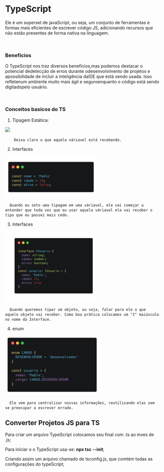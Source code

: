 <br>

# TypeScript

Ele é um superset de javaScript, ou seja, um conjunto de ferramentas e formas mais eficientes de escrever código JS, adicionando recursos que não estão presentes de forma nativa na linguagem.

<br>

### Beneficios 
O TypeScript nos traz diversos beneficios,mas podemos destacar o potencial dedetecção de erros durante odesenvolvimento de projetos e apossibilidade de incluir a inteligência daIDE  que está sendo usada. Isso refletenum ambiente muito mais ágil e seguroenquanto o código está sendo digitadopelo usuário.

<br>

### Conceitos basicos do TS

1. Tipagem Estática:
    
<img src="imgs/Estática.jpg" />
        
        Deixa claro o que aquela váriavel está recebendo.


2. Interfaces

<img src="imgs/Inferencia_De_tipos.jpg" />
      
      Quando eu seto uma tipagem em uma váriavel, ele vai começar a entender que toda vez que eu usar aquela váriavel ela vai receber o tipo que eu passei mais cedo.


3. Interfaces

<img src="imgs\Interface.jpg">

      Quando queremos tipar um objeto, ou seja, falar para ele o que aquele objeto vai receber. Como boa prática colocamos um "I" maiúsculo no nome da Interface.

4. enum

<img src="imgs/enum.jpg" />

      Ele vem para centralizar nossas informações, reutilizando elas sem se preocupar a escrever errado.
      

## Converter Projetos JS para TS

Para criar um arquivo TypeScript colocamos seu final com  .ts ao inves de .js;

Para iniciar o o TypeScript usa-se:
**npx tsc --init**;

Criando assim um arquivo chamado de tsconfig.js, que comtém todas as configurações do typeScript;



<br>

